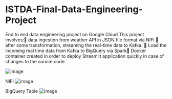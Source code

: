 # ISTDA-Final-Data-Engineering-Project
End to end data engineering project on Google Cloud
 This project involves:     data ingestion from weather API in JSON file format via NIFI      after some transformation,  streaming the real-time data to Kafka.      Load the incoming real time data from Kafka to BigQuery via Spark     Docker container created in order to deploy Streamlit application quickly in case of changes to the source code.


![image](https://user-images.githubusercontent.com/56925242/221169917-b4fedaf6-3417-4ee4-a6fb-9220456aee0b.png)

NIFI
![image](https://user-images.githubusercontent.com/56925242/221180666-a0790c66-0b92-47cf-b358-afa43bd68532.png)

BigQuery Table
![image](https://user-images.githubusercontent.com/56925242/221185944-ad94a236-fb26-4acc-bcfc-35c36a393c26.png)
